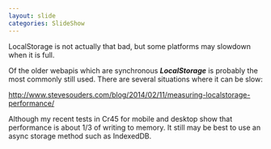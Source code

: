 ```yaml
---
layout: slide
categories: SlideShow
---
```


<div class="panel slide-content">
<div class="panel-body marked">
LocalStorage is not actually that bad, but some platforms may slowdown when it is full.
</div>
</div>
<div class="panel notes">
<div class="panel-body marked">

Of the older webapis which are synchronous ***LocalStorage*** is probably the most commonly still used. There are several situations where it can be slow:

http://www.stevesouders.com/blog/2014/02/11/measuring-localstorage-performance/

Although my recent tests in Cr45 for mobile and desktop show that performance is about 1/3 of writing to memory. It still may be best to use an async storage method such as IndexedDB.

</div>
</div>
